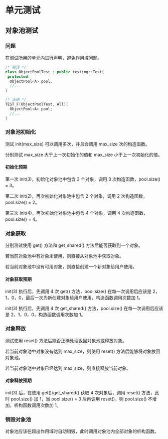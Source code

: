# 单元测试

## 对象池测试

### 问题

在测试所用的单元内进行声明，避免作用域问题。

```C++
/* 错误 */
class ObjectPoolTest : public testing::Test{
 protected:
  ObjectPool<A> pool;
  //...
}

/* 正确 */
TEST_F(ObjectPoolTest, All){
  ObjectPool<A> pool;
  //...
}
```

### 对象池初始化

测试 init(max_size) 可以调用多次，并且会调用 max_size 次的构造函数。

分别测试 max_size 大于上一次初始化的值和 max_size 小于上一次初始化的值。

#### 初始化预期

第一次 init(3)，初始化对象池中包含 3 个对象，调用 3 次构造函数，pool.size() = 3。

第二次 init(2)，再次初始化对象池中包含 2 个对象，调用 2 次构造函数，pool.size() = 2。

第三次 init(4)，再次初始化对象池中包含 4 个对象，调用 4 次构造函数，pool.size() = 4。

### 对象获取

分别测试使用 get() 方法和 get_shared() 方法后能否获取到一个对象。

若当前对象池中有对象未使用，则直接从对象池中获取对象。

若当前对象池中没有可用对象，则直接创建一个新对象给用户使用。

#### 对象获取预期

init(3) 执行后，先调用 4 次 get() 方法，pool.size() 在每一次调用后应该是 2，1，0，0，最后一次为新创建对象给用户使用，构造函数调用次数加 1。

init(3) 执行后，先调用 4 次 get_shared() 方法，pool.size() 在每一次调用后应该是 2，1，0，0，构造函数调用次数加 1。

### 对象释放

测试使用 reset() 方法后能否正确处理返回对象池或释放对象。

若当前对象池中对象没有达到 max_size，则使用 reset() 方法后能够将对象放回对象池。

若当前对象池中对象已经达到 max_size，则直接释放当前对象。

#### 对象释放预期

init(3) 后，在使用 get()/get_shared() 获取 4 次对象后，调用 reset() 方法，此时 pool.size() 加 1，当 pool.size() = 3 后再调用 reset()，则 pool.size() 不增加，析构函数调用次数加 1。

### 销毁对象池

对象池应该在超出作用域时自动销毁，此时调用对象池内全部对象的析构函数。
